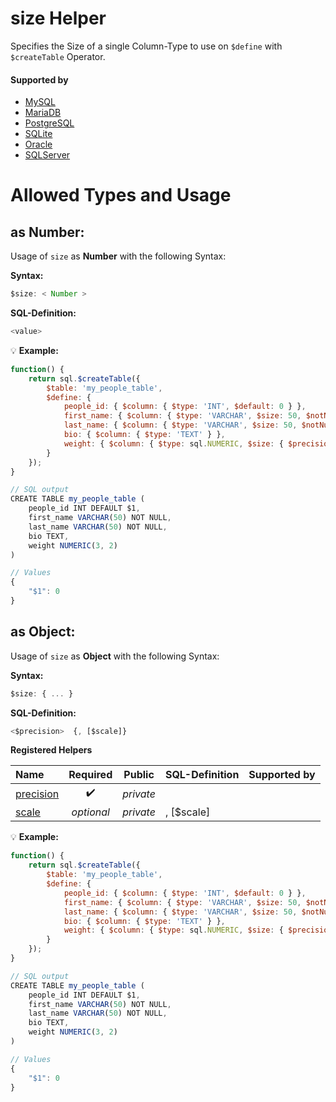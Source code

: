 # size Helper
Specifies the Size of a single Column-Type to use on `$define` with `$createTable` Operator.

#### Supported by
- [MySQL](https://dev.mysql.com/doc/refman/5.7/en/create-table.html)
- [MariaDB](https://mariadb.com/kb/en/library/create-table/)
- [PostgreSQL](https://www.postgresql.org/docs/9.5/static/sql-createtable.html)
- [SQLite](https://sqlite.org/lang_createtable.html)
- [Oracle](https://docs.oracle.com/cd/B19306_01/server.102/b14200/statements_7002.htm)
- [SQLServer](https://docs.microsoft.com/en-us/sql/t-sql/statements/create-table-transact-sql)

# Allowed Types and Usage

## as Number:

Usage of `size` as **Number** with the following Syntax:

**Syntax:**

```javascript
$size: < Number >
```

**SQL-Definition:**
```javascript
<value>
```

:bulb: **Example:**
```javascript
function() {
    return sql.$createTable({
        $table: 'my_people_table',
        $define: {
            people_id: { $column: { $type: 'INT', $default: 0 } },
            first_name: { $column: { $type: 'VARCHAR', $size: 50, $notNull: true } },
            last_name: { $column: { $type: 'VARCHAR', $size: 50, $notNull: true } },
            bio: { $column: { $type: 'TEXT' } },
            weight: { $column: { $type: sql.NUMERIC, $size: { $precision: 3, $scale: 2 } } }
        }
    });
}

// SQL output
CREATE TABLE my_people_table (
    people_id INT DEFAULT $1,
    first_name VARCHAR(50) NOT NULL,
    last_name VARCHAR(50) NOT NULL,
    bio TEXT,
    weight NUMERIC(3, 2)
)

// Values
{
    "$1": 0
}
```

## as Object:

Usage of `size` as **Object** with the following Syntax:

**Syntax:**

```javascript
$size: { ... }
```

**SQL-Definition:**
```javascript
<$precision>  {, [$scale]}
```

**Registered Helpers**

Name|Required|Public|SQL-Definition|Supported by
:---|:------:|:----:|:-------------|:-----------
[precision](./private/precision/)|:heavy_check_mark:|*private*||
[scale](./private/scale/)|*optional*|*private*|,  [$scale]|

:bulb: **Example:**
```javascript
function() {
    return sql.$createTable({
        $table: 'my_people_table',
        $define: {
            people_id: { $column: { $type: 'INT', $default: 0 } },
            first_name: { $column: { $type: 'VARCHAR', $size: 50, $notNull: true } },
            last_name: { $column: { $type: 'VARCHAR', $size: 50, $notNull: true } },
            bio: { $column: { $type: 'TEXT' } },
            weight: { $column: { $type: sql.NUMERIC, $size: { $precision: 3, $scale: 2 } } }
        }
    });
}

// SQL output
CREATE TABLE my_people_table (
    people_id INT DEFAULT $1,
    first_name VARCHAR(50) NOT NULL,
    last_name VARCHAR(50) NOT NULL,
    bio TEXT,
    weight NUMERIC(3, 2)
)

// Values
{
    "$1": 0
}
```

